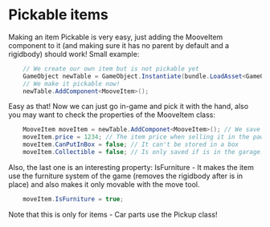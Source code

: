 <h1 class="white" >Pickable items</h1>

Making an item Pickable is very easy, just adding the MooveItem component to it (and making sure it has no parent by default and a rigidbody) should work!
Small example:

```cs
    // We create our own item but is not pickable yet
    GameObject newTable = GameObject.Instantiate(bundle.LoadAsset<GameObject>("Table"));
    // We make it pickable now!
    newTable.AddComponent<MooveItem>();
```

Easy as that! Now we can just go in-game and pick it with the hand, also you may want to check the properties of the MooveItem class:

```cs
    MooveItem moveItem = newTable.AddComponet<MooveItem>(); // We save the MooveItem instance
    moveItem.price = 1234; // The item price when selling it in the pawn shop.
    moveItem.CanPutInBox = false; // It can't be stored in a box
    moveItem.Collectible = false; // Is only saved if is in the garage. 
```

Also, the last one is an interesting property: IsFurniture - It makes the item use the furniture system of the game (removes the rigidbody after is in place) and also makes it only movable with the move tool.

```cs
    moveItem.IsFurniture = true;
```

Note that this is only for items - Car parts use the Pickup class!